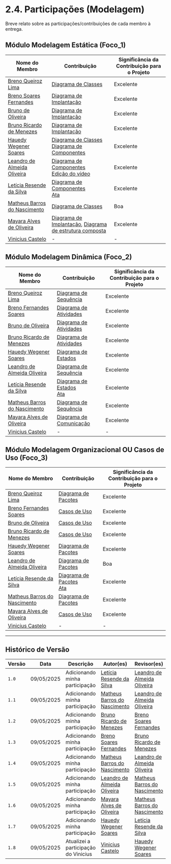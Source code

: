 # 2.4. Participações (Modelagem)

Breve relato sobre as participações/contribuições de cada membro à entrega.

## Módulo Modelagem Estática (Foco_1)

| Nome do Membro | Contribuição | Significância da Contribuição para o Projeto |
|----------------|--------------|----------------------------------------------|
| [Breno Queiroz Lima](https://github.com/brenob6) | [Diagrama de Classes](https://unbarqdsw2025-1-turma01.github.io/2025.1-T01-_G4_QuemFazNiver_GostaDe_Entrega_02/#/Modelagem/2.1.1.DiagramaClasse) | Excelente |
| [Breno Soares Fernandes](https://github.com/brenofrds) | [Diagrama de Implantação](https://unbarqdsw2025-1-turma01.github.io/2025.1-T01-_G4_QuemFazNiver_GostaDe_Entrega_02/#/Modelagem/2.1.3.DiagramaImplantacao) | Excelente |
| [Bruno de Oliveira](https://github.com/BrunoOLiveirax) | [Diagrama de Implantação](https://unbarqdsw2025-1-turma01.github.io/2025.1-T01-_G4_QuemFazNiver_GostaDe_Entrega_02/#/Modelagem/2.1.3.DiagramaImplantacao) | Excelente |
| [Bruno Ricardo de Menezes](https://github.com/EhOBruno) | [Diagrama de Implantação](https://unbarqdsw2025-1-turma01.github.io/2025.1-T01-_G4_QuemFazNiver_GostaDe_Entrega_02/#/Modelagem/2.1.3.DiagramaImplantacao) | Excelente |
| [Hauedy Wegener Soares](https://github.com/HauedyWS) | [Diagrama de Classes](https://unbarqdsw2025-1-turma01.github.io/2025.1-T01-_G4_QuemFazNiver_GostaDe_Entrega_02/#/Modelagem/2.1.1.DiagramaClasse) <br> [Diagrama de Componentes](https://unbarqdsw2025-1-turma01.github.io/2025.1-T01-_G4_QuemFazNiver_GostaDe_Entrega_02/#/Modelagem/2.1.2.DiagramaComponentes) | Excelente |
| [Leandro de Almeida Oliveira](https://github.com/leomitx10) | [Diagrama de Componentes](https://unbarqdsw2025-1-turma01.github.io/2025.1-T01-_G4_QuemFazNiver_GostaDe_Entrega_02/#/Modelagem/2.1.2.DiagramaComponentes) <br> [Edição do vídeo](https://unbarqdsw2025-1-turma01.github.io/2025.1-T01-_G4_QuemFazNiver_GostaDe_Entrega_02/#/Modelagem/2.5.1.reuniao1) | Excelente |
| [Letícia Resende da Silva](https://github.com/LeticiaResende23) | [Diagrama de Componentes](https://unbarqdsw2025-1-turma01.github.io/2025.1-T01-_G4_QuemFazNiver_GostaDe_Entrega_02/#/Modelagem/2.1.2.DiagramaComponentes) <br> [Ata](https://unbarqdsw2025-1-turma01.github.io/2025.1-T01-_G4_QuemFazNiver_GostaDe_Entrega_02/#/Modelagem/2.5.1.reuniao1) | Excelente |
| [Matheus Barros do Nascimento](https://github.com/Ninja-Haiyai) | [Diagrama de Classes](https://unbarqdsw2025-1-turma01.github.io/2025.1-T01-_G4_QuemFazNiver_GostaDe_Entrega_02/#/Modelagem/2.1.1.DiagramaClasse) | Boa |
| [Mayara Alves de Oliveira](https://github.com/Mayara-tech) | [Diagrama de Implantação](https://unbarqdsw2025-1-turma01.github.io/2025.1-T01-_G4_QuemFazNiver_GostaDe_Entrega_02/#/Modelagem/2.1.3.DiagramaImplantacao), [Diagrama de estrutura composta](https://unbarqdsw2025-1-turma01.github.io/2025.1-T01-_G4_QuemFazNiver_GostaDe_Entrega_02/#/Modelagem/2.5.2.DiagramaEstruturaComposta) | Excelente |
| [Vinicius Castelo](https://github.com/Vini47) | - | - |

## Módulo Modelagem Dinâmica (Foco_2)

| Nome do Membro | Contribuição | Significância da Contribuição para o Projeto |
|----------------|--------------|----------------------------------------------|
| [Breno Queiroz Lima](https://github.com/brenob6) | [Diagrama de Sequência](https://unbarqdsw2025-1-turma01.github.io/2025.1-T01-_G4_QuemFazNiver_GostaDe_Entrega_02/#/Modelagem/2.2.1.DiagramaSequencia) | Excelente |
| [Breno Fernandes Soares](https://github.com/brenofrds) | [Diagrama de Atividades](https://unbarqdsw2025-1-turma01.github.io/2025.1-T01-_G4_QuemFazNiver_GostaDe_Entrega_02/#/Modelagem/2.2.2.DiagramaAtividades) | Excelente |
| [Bruno de Oliveira](https://github.com/BrunoOLiveirax) | [Diagrama de Atividades](https://unbarqdsw2025-1-turma01.github.io/2025.1-T01-_G4_QuemFazNiver_GostaDe_Entrega_02/#/Modelagem/2.2.2.DiagramaAtividades) | Excelente |
| [Bruno Ricardo de Menezes](https://github.com/EhOBruno) | [Diagrama de Atividades](https://unbarqdsw2025-1-turma01.github.io/2025.1-T01-_G4_QuemFazNiver_GostaDe_Entrega_02/#/Modelagem/2.2.2.DiagramaAtividades) | Excelente |
| [Hauedy Wegener Soares](https://github.com/HauedyWS) | [Diagrama de Estados](https://unbarqdsw2025-1-turma01.github.io/2025.1-T01-_G4_QuemFazNiver_GostaDe_Entrega_02/#/Modelagem/2.2.4.DiagramaEstados) | Excelente |
| [Leandro de Almeida Oliveira](https://github.com/leomitx10) | [Diagrama de Sequência](https://unbarqdsw2025-1-turma01.github.io/2025.1-T01-_G4_QuemFazNiver_GostaDe_Entrega_02/#/Modelagem/2.2.1.DiagramaSequencia) | Excelente |
| [Letícia Resende da Silva](https://github.com/LeticiaResende23) | [Diagrama de Estados](https://unbarqdsw2025-1-turma01.github.io/2025.1-T01-_G4_QuemFazNiver_GostaDe_Entrega_02/#/Modelagem/2.2.4.DiagramaEstados) <br> [Ata](https://unbarqdsw2025-1-turma01.github.io/2025.1-T01-_G4_QuemFazNiver_GostaDe_Entrega_02/#/Modelagem/2.5.1.reuniao1) | Excelente |
| [Matheus Barros do Nascimento](https://github.com/Ninja-Haiyai) | [Diagrama de Sequência](https://unbarqdsw2025-1-turma01.github.io/2025.1-T01-_G4_QuemFazNiver_GostaDe_Entrega_02/#/Modelagem/2.2.1.DiagramaSequencia) | Excelente |
| [Mayara Alves de Oliveira](https://github.com/Mayara-tech) | [Diagrama de Comunicação](https://unbarqdsw2025-1-turma01.github.io/2025.1-T01-_G4_QuemFazNiver_GostaDe_Entrega_02/#/Modelagem/2.2.3.DiagramaComunicacao) | Excelente |
| [Vinicius Castelo](https://github.com/Vini47) | - | - |

## Módulo Modelagem Organizacional OU Casos de Uso (Foco_3)

| Nome do Membro | Contribuição | Significância da Contribuição para o Projeto |
|----------------|--------------|----------------------------------------------|
| [Breno Queiroz Lima](https://github.com/brenob6) | [Diagrama de Pacotes](https://unbarqdsw2025-1-turma01.github.io/2025.1-T01-_G4_QuemFazNiver_GostaDe_Entrega_02/#/Modelagem/2.3.1.DiagramaPacotes) | Excelente |
| [Breno Fernandes Soares](https://github.com/brenofrds) | [Casos de Uso](https://unbarqdsw2025-1-turma01.github.io/2025.1-T01-_G4_QuemFazNiver_GostaDe_Entrega_02/#/Modelagem/2.3.2.DiagramaCasosdeUso) | Excelente |
| [Bruno de Oliveira](https://github.com/BrunoOLiveirax) | [Casos de Uso](https://unbarqdsw2025-1-turma01.github.io/2025.1-T01-_G4_QuemFazNiver_GostaDe_Entrega_02/#/Modelagem/2.3.2.DiagramaCasosdeUso) | Excelente |
| [Bruno Ricardo de Menezes](https://github.com/EhOBruno) | [Casos de Uso](https://unbarqdsw2025-1-turma01.github.io/2025.1-T01-_G4_QuemFazNiver_GostaDe_Entrega_02/#/Modelagem/2.3.2.DiagramaCasosdeUso) | Excelente |
| [Hauedy Wegener Soares](https://github.com/HauedyWS) | [Diagrama de Pacotes](https://unbarqdsw2025-1-turma01.github.io/2025.1-T01-_G4_QuemFazNiver_GostaDe_Entrega_02/#/Modelagem/2.3.1.DiagramaPacotes) | Excelente |
| [Leandro de Almeida Oliveira](https://github.com/leomitx10) | [Diagrama de Pacotes](https://unbarqdsw2025-1-turma01.github.io/2025.1-T01-_G4_QuemFazNiver_GostaDe_Entrega_02/#/Modelagem/2.3.1.DiagramaPacotes) | Boa |
| [Letícia Resende da Silva](https://github.com/LeticiaResende23) | [Diagrama de Pacotes](https://unbarqdsw2025-1-turma01.github.io/2025.1-T01-_G4_QuemFazNiver_GostaDe_Entrega_02/#/Modelagem/2.3.1.DiagramaPacotes) <br> [Ata](https://unbarqdsw2025-1-turma01.github.io/2025.1-T01-_G4_QuemFazNiver_GostaDe_Entrega_02/#/Modelagem/2.5.1.reuniao1) | Excelente |
| [Matheus Barros do Nascimento](https://github.com/Ninja-Haiyai) | [Diagrama de Pacotes](https://unbarqdsw2025-1-turma01.github.io/2025.1-T01-_G4_QuemFazNiver_GostaDe_Entrega_02/#/Modelagem/2.3.1.DiagramaPacotes) | Excelente |
| [Mayara Alves de Oliveira](https://github.com/Mayara-tech) | [Casos de Uso](https://unbarqdsw2025-1-turma01.github.io/2025.1-T01-_G4_QuemFazNiver_GostaDe_Entrega_02/#/Modelagem/2.3.2.DiagramaCasosdeUso) | Excelente |
| [Vinicius Castelo](https://github.com/Vini47) | - | - |

---

## Histórico de Versão

| Versão | Data       | Descrição                            | Autor(es) | Revisor(es) |
|--------|------------|----------------------------------------|-----------|-------------|
| `1.0`  | 09/05/2025 | Adicionando minha participação         | [Letícia Resende da Silva](https://github.com/LeticiaResende23) | [Leandro de Almeida Oliveira](https://github.com/leomitx10) |
| `1.1`  | 09/05/2025 | Adicionando minha participação         | [Matheus Barros do Nascimento](https://github.com/Ninja-Haiyai) | [Leandro de Almeida Oliveira](https://github.com/leomitx10) |
| `1.2`  | 09/05/2025 | Adicionando minha participação         | [Bruno Ricardo de Menezes](https://github.com/EhOBruno) | [Breno Soares Fernandes](https://github.com/brenofrds) |
| `1.3`  | 09/05/2025 | Adicionando minha participação         | [Breno Soares Fernandes](https://github.com/brenofrds) | [Bruno Ricardo de Menezes](https://github.com/EhOBruno) |
| `1.4`  | 09/05/2025 | Adicionando minha participação         | [Matheus Barros do Nascimento](https://github.com/Ninja-Haiyai) | [Leandro de Almeida Oliveira](https://github.com/leomitx10) |
| `1.5`  | 09/05/2025 | Adicionando minha participação         | [Leandro de Almeida Oliveira](https://github.com/leomitx10) | [Matheus Barros do Nascimento](https://github.com/Ninja-Haiyai) |
| `1.6`  | 09/05/2025 | Adicionando minha participação         | [Mayara Alves de Oliveira](https://github.com/Mayara-tech) | [Matheus Barros do Nascimento](https://github.com/Ninja-Haiyai) |
| `1.7`  | 09/05/2025 | Adicionando minha participação         | [Hauedy Wegener Soares](https://github.com/HauedyWS) | [Letícia Resende da Silva](https://github.com/LeticiaResende23) |
| `1.8`  | 09/05/2025 | Atualizei a participação do Vinicius  | [Vinicius Castelo](https://github.com/Vini47) | [Hauedy Wegener Soares](https://github.com/HauedyWS) |
